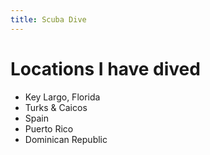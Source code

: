 ```yaml
---
title: Scuba Dive
---
```


# Locations I have dived
- Key Largo, Florida
- Turks & Caicos
- Spain
- Puerto Rico
- Dominican Republic